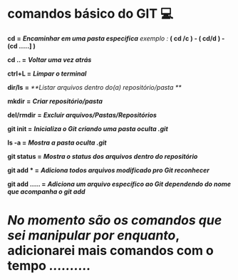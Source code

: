 # comandos básico do GIT :computer:

**cd** **=** _**Encaminhar em uma pasta especifica**_   _exemplo :_ **( cd /c ) - ( cd/d ) - (cd .....] )**

**cd .. =** _**Voltar uma vez atrás**_

**ctrl+L =** _**Limpar o terminal**_

**dir/ls** **=** _**Listar arquivos dentro do(a) repositório/pasta **_

**mkdir** **=** _**Criar repositório/pasta**_

**del/rmdir** **=** _**Excluir arquivos/Pastas/Repositórios**_

**git init =** _**Inicializa o Git criando uma pasta oculta .git**_

**ls -a =** _**Mostra  a pasta oculta .git**_

**git status =** _**Mostra o status dos arquivos dentro do repositório**_

**git add * =** _**Adiciona todos arquivos modificado pro Git reconhecer**_

**git add ..... =** **_Adiciona um arquivo específico ao Git dependendo do nome que acompanha o git add_**  

# _No momento são os comandos que sei manipular por enquanto_, adicionarei mais comandos com o tempo _.........._

